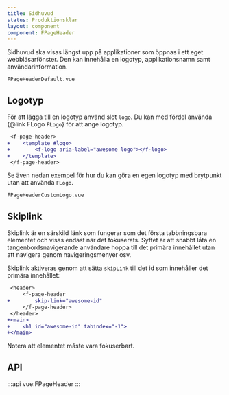 ```yaml
---
title: Sidhuvud
status: Produktionsklar
layout: component
component: FPageHeader
---
```


Sidhuvud ska visas längst upp på applikationer som öppnas i ett eget webbläsarfönster.
Den kan innehålla en logotyp, applikationsnamn samt användarinformation.

```import
FPageHeaderDefault.vue
```

## Logotyp

För att lägga till en logotyp använd slot `logo`.
Du kan med fördel använda {@link FLogo `FLogo`} för att ange logotyp.

```diff
 <f-page-header>
+    <template #logo>
+        <f-logo aria-label="awesome logo"></f-logo>
+    </template>
 </f-page-header>
```

Se även nedan exempel för hur du kan göra en egen logotyp med brytpunkt utan att använda `FLogo`.

```import
FPageHeaderCustomLogo.vue
```

## Skiplink

Skiplink är en särskild länk som fungerar som det första tabbningsbara elementet och visas endast när det fokuserats.
Syftet är att snabbt låta en tangenbordsnavigerande användare hoppa till det primära innehållet utan att navigera genom navigeringsmenyer osv.

Skiplink aktiveras genom att sätta `skipLink` till det id som innehåller det primära innehållet:

```diff
 <header>
     <f-page-header
+        skip-link="awesome-id"
     </f-page-header>
 </header>
+<main>
+    <h1 id="awesome-id" tabindex="-1">
+</main>
```

Notera att elementet måste vara fokuserbart.

## API

:::api
vue:FPageHeader
:::
